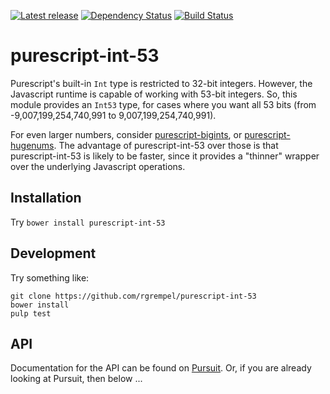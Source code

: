 [![Latest release](http://img.shields.io/bower/v/purescript-int-53.svg)](https://github.com/rgrempel/purescript-int-53/releases)
[![Dependency Status](https://www.versioneye.com/user/projects/57007272fcd19a0051853c1d/badge.svg?style=flat)](https://www.versioneye.com/user/projects/57007272fcd19a0051853c1d)
[![Build Status](https://travis-ci.org/rgrempel/purescript-int-53.svg?branch=master)](https://travis-ci.org/rgrempel/purescript-int-53)

# purescript-int-53

Purescript's built-in `Int` type is restricted to 32-bit integers. However, the
Javascript runtime is capable of working with 53-bit integers. So, this module
provides an `Int53` type, for cases where you want all 53 bits
(from -9,007,199,254,740,991 to 9,007,199,254,740,991).

For even larger numbers, consider
[purescript-bigints](https://pursuit.purescript.org/packages/purescript-bigints), or
[purescript-hugenums](https://pursuit.purescript.org/packages/purescript-hugenums).
The advantage of purescript-int-53 over those is that purescript-int-53 is likely
to be faster, since it provides a "thinner" wrapper over the underlying Javascript
operations.

## Installation

Try `bower install purescript-int-53`

## Development

Try something like:

    git clone https://github.com/rgrempel/purescript-int-53
    bower install
    pulp test

## API

Documentation for the API can be found on [Pursuit](https://pursuit.purescript.org/packages/purescript-int-53).
Or, if you are already looking at Pursuit, then below ...

